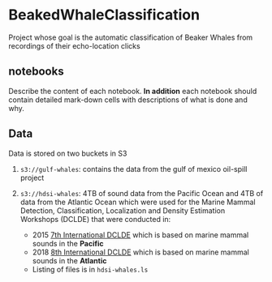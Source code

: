 # BeakedWhaleClassification
Project whose goal is the automatic classification of Beaker Whales from recordings of their echo-location clicks

## notebooks 
Describe the content of each notebook. **In addition** each notebook should contain detailed mark-down cells with descriptions of what is done and why.

## Data
Data is stored on two buckets in S3

1. `s3://gulf-whales`: contains the data from the gulf of mexico oil-spill project

2. `s3://hdsi-whales`: 4TB of sound data from the Pacific Ocean and 4TB of data from the Atlantic Ocean which were used for the Marine Mammal Detection, Classification, Localization and Density Estimation Workshops (DCLDE) that were conducted in: 
   * 2015 [7th International DCLDE](http://www.cetus.ucsd.edu/dclde/) which is based on marine mammal sounds in the **Pacific**  
   * 2018 [8th International DCLDE](http://sabiod.univ-tln.fr/DCLDE/) which is based on marine mammal sounds in the **Atlantic** 
   * Listing of files is in `hdsi-whales.ls`





